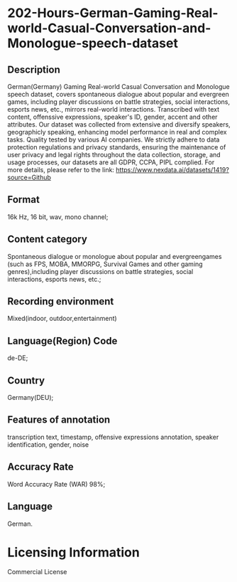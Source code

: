 # 202-Hours-German-Gaming-Real-world-Casual-Conversation-and-Monologue-speech-dataset

## Description
German(Germany) Gaming Real-world Casual Conversation and Monologue speech dataset, covers spontaneous dialogue about popular and evergreen games, including player discussions on battle strategies, social interactions, esports news, etc., mirrors real-world interactions. Transcribed with text content, offenssive expressions, speaker's ID, gender, accent and other attributes. Our dataset was collected from extensive and diversify speakers, geographicly speaking, enhancing model performance in real and complex tasks. Quality tested by various AI companies. We strictly adhere to data protection regulations and privacy standards, ensuring the maintenance of user privacy and legal rights throughout the data collection, storage, and usage processes, our datasets are all GDPR, CCPA, PIPL complied.
For more details, please refer to the link: https://www.nexdata.ai/datasets/1419?source=Github


## Format
16k Hz, 16 bit, wav, mono channel;
## Content category
Spontaneous dialogue or monologue about popular and evergreengames (such as FPS, MOBA, MMORPG, Survival Games and other gaming genres),including player discussions on battle strategies, social interactions, esports news, etc.;
## Recording environment
Mixed(indoor, outdoor,entertainment)
## Language(Region) Code
de-DE;
## Country
Germany(DEU);
## Features of annotation
transcription text, timestamp, offensive expressions annotation, speaker identification, gender, noise
## Accuracy Rate
Word Accuracy Rate (WAR) 98%;
## Language
German.
# Licensing Information
Commercial License
